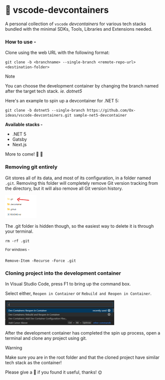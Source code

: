 # :whale: vscode-devcontainers

A personal collection of `vscode` *devcontainers* for various tech stacks bundled with the minimal SDKs, Tools, Libraries and Extensions needed.




### How to use - 

Clone using the web URL with the following format:
```
git clone -b <branchname> --single-branch <remote-repo-url> <destination-folder>
```


> [!NOTE]
> You can choose the development container by changing the branch named after the target tech stack. *ie. dotnet5*


Here's an example to spin up a devcontainer for .NET 5:
```
git clone -b dotnet5 --single-branch https://github.com/Ox-ideas/vscode-devcontainers.git sample-net5-devcontainer
```


**Available stacks -**
- .NET 5
- Gatsby
- Next.js

More to come! :melon: :ox:



### Removing git entirely

Git stores all of its data, and most of its configuration, in a folder named `.git`. Removing this folder will completely remove Git version tracking from the directory, but it will also remove all Git version history.

<!-- ![.git folder](/images/git-folder.png | width=20%) -->
<img src="/images/git-folder.png" width="20%">

The .git folder is hidden though, so the easiest way to delete it is through your terminal.

```
rm -rf .git
```

<sup>For windows -</sup>
```
Remove-Item -Recurse -Force .git
```


### Cloning project into the development container

In Visual Studio Code, press F1 to bring up the command box.

Select either, `Reopen in Container` or `Rebuild and Reopen in Container`.

<!-- ![vscode F1](/images/vscode-F1.png | width=70%) -->
<img src="/images/vscode-F1.png" width="70%">

After the development container has completed the spin up process, open a terminal and clone any project using git.

> [!WARNING]
> Make sure you are in the root folder and that the cloned project have similar tech stack as the container!


Please give a :star2: if you found it useful, thanks! :sun_with_face:
